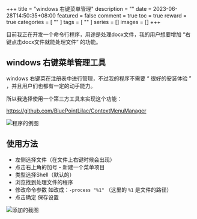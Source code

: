 +++
title = "windows 右键菜单管理"
description = ""
date = 2023-06-28T14:50:35+08:00
featured = false
comment = true
toc = true
reward = true
categories = [
  ""
]
tags = [
  ""
]
series = []
images = []
+++


目前我正在开发一个命令行程序，用途是处理docx文件，我的用户想要增加 “右键点击docx文件就能处理文件” 的功能。
<!--more-->

## windows 右键菜单管理工具

windows 右键菜在注册表中进行管理，不过我的程序不需要 “ 很好的安装体验 ” ，并且用户们也都有一定的动手能力。

所以我选择使用一个第三方工具来实现这个功能：

<https://github.com/BluePointLilac/ContextMenuManager>

![程序的例图](https://i.imgur.com/fgrQVXP.png)

## 使用方法


- 左侧选择文件（在文件上右键时候会出现）
- 点击右上角的加号 - 新建一个菜单项目
- 类型选择Shell（默认的）
- 浏览找到处理文件的程序
- 修改命令参数 如改成：`-process "%1"` （这里的 `%1` 是文件的路径）
- 点击确定 保存设置

![添加的截图](https://i.imgur.com/o1b0hOj.png)